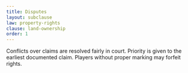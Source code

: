 ```yaml
---
title: Disputes
layout: subclause
law: property-rights
clause: land-ownership
order: 1
---
```


Conflicts over claims are resolved fairly in court. Priority is given to the earliest documented claim. Players without proper marking may forfeit rights.